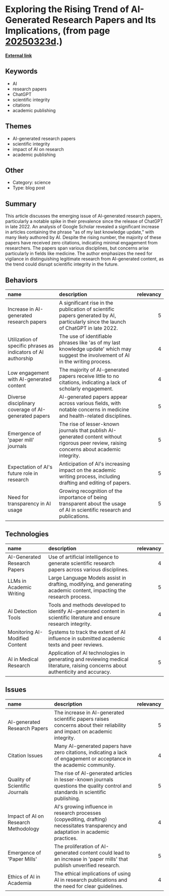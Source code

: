# __Exploring the Rising Trend of AI-Generated Research Papers and Its Implications__, (from page [20250323d](https://kghosh.substack.com/p/20250323d).)

__[External link](https://www.artfish.ai/p/ai-generated-research-papers)__



## Keywords

* AI
* research papers
* ChatGPT
* scientific integrity
* citations
* academic publishing

## Themes

* AI-generated research papers
* scientific integrity
* impact of AI on research
* academic publishing

## Other

* Category: science
* Type: blog post

## Summary

This article discusses the emerging issue of AI-generated research papers, particularly a notable spike in their prevalence since the release of ChatGPT in late 2022. An analysis of Google Scholar revealed a significant increase in articles containing the phrase "as of my last knowledge update," with many likely authored by AI. Despite the rising number, the majority of these papers have received zero citations, indicating minimal engagement from researchers. The papers span various disciplines, but concerns arise particularly in fields like medicine. The author emphasizes the need for vigilance in distinguishing legitimate research from AI-generated content, as the trend could disrupt scientific integrity in the future.

## Behaviors

| name                                                           | description                                                                                                                                  |   relevancy |
|:---------------------------------------------------------------|:---------------------------------------------------------------------------------------------------------------------------------------------|------------:|
| Increase in AI-generated research papers                       | A significant rise in the publication of scientific papers generated by AI, particularly since the launch of ChatGPT in late 2022.           |           5 |
| Utilization of specific phrases as indicators of AI authorship | The use of identifiable phrases like 'as of my last knowledge update' which may suggest the involvement of AI in the writing process.        |           4 |
| Low engagement with AI-generated content                       | The majority of AI-generated papers receive little to no citations, indicating a lack of scholarly engagement.                               |           4 |
| Diverse disciplinary coverage of AI-generated papers           | AI-generated papers appear across various fields, with notable concerns in medicine and health-related disciplines.                          |           5 |
| Emergence of 'paper mill' journals                             | The rise of lesser-known journals that publish AI-generated content without rigorous peer review, raising concerns about academic integrity. |           5 |
| Expectation of AI's future role in research                    | Anticipation of AI's increasing impact on the academic writing process, including drafting and editing of papers.                            |           5 |
| Need for transparency in AI usage                              | Growing recognition of the importance of being transparent about the usage of AI in scientific research and publications.                    |           5 |

## Technologies

| name                           | description                                                                                                                      |   relevancy |
|:-------------------------------|:---------------------------------------------------------------------------------------------------------------------------------|------------:|
| AI-Generated Research Papers   | Use of artificial intelligence to generate scientific research papers across various disciplines.                                |           4 |
| LLMs in Academic Writing       | Large Language Models assist in drafting, modifying, and generating academic content, impacting the research process.            |           5 |
| AI Detection Tools             | Tools and methods developed to identify AI-generated content in scientific literature and ensure research integrity.             |           4 |
| Monitoring AI-Modified Content | Systems to track the extent of AI influence in submitted academic texts and peer reviews.                                        |           4 |
| AI in Medical Research         | Application of AI technologies in generating and reviewing medical literature, raising concerns about authenticity and accuracy. |           5 |

## Issues

| name                                 | description                                                                                                                          |   relevancy |
|:-------------------------------------|:-------------------------------------------------------------------------------------------------------------------------------------|------------:|
| AI-generated Research Papers         | The increase in AI-generated scientific papers raises concerns about their reliability and impact on academic integrity.             |           5 |
| Citation Issues                      | Many AI-generated papers have zero citations, indicating a lack of engagement or acceptance in the academic community.               |           4 |
| Quality of Scientific Journals       | The rise of AI-generated articles in lesser-known journals questions the quality control and standards in scientific publishing.     |           5 |
| Impact of AI on Research Methodology | AI's growing influence in research processes (copyediting, drafting) necessitates transparency and adaptation in academic practices. |           4 |
| Emergence of 'Paper Mills'           | The proliferation of AI-generated content could lead to an increase in 'paper mills' that publish unverified research.               |           5 |
| Ethics of AI in Academia             | The ethical implications of using AI in research publications and the need for clear guidelines.                                     |           4 |